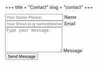 +++ 
title = "Contact"
slug = "contact"
+++

<section class="contactForm">
<form method="POST" action="https://formspree.io/jainrasik+formspree@gmail.com">
  <div class="text-input">
    <input type="text" required id="name" name="name" placeholder="Your Name Please.">
    <label for="name">Name</label>
  </div>
  <div class="text-input">
    <input type="email" required id="email" name="_replyto" placeholder="Your Email (e.g name@domain.com)">
    <label for="email">Email</label>
  </div>
  <div class="text-input">
    <textarea type="text" id="message" name="message" required rows=5 style="height:auto;" placeholder="Type your message."></textarea>
    <label for="message">Message</label>
  </div>
 <button type="submit">Send Message</button>
</form>
</section>
